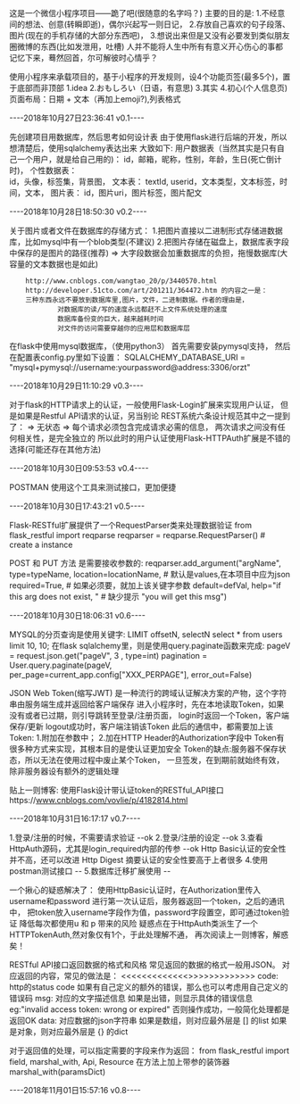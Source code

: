 这是一个微信小程序项目——跪了吧(很随意的名字吗？)
主要的目的是:
        1.不经意间的想法、创意(转瞬即逝)，偶尔兴起写一则日记，
        2.存放自己喜欢的句子段落、图片(现在的手机存储的大部分东西吧)，
        3.想说出来但是又没有必要发到类似朋友圈微博的东西(比如发泄用，吐槽)
人并不能将人生中所有有意义开心伤心的事都记忆下来，蓦然回首，尔可解彼时心情乎？

使用小程序来承载项目的，基于小程序的开发规则，设4个功能页签(最多5个)，置于底部而非顶部
        1.idea
        2.おもしろい（日语，有意思)
        3.其实
        4.初心(个人信息页)
        页面布局：日期 + 文本（再加上emoji?),列表格式

----2018年10月27日23:36:41 v0.1----

先创建项目用数据库，然后思考如何设计表
由于使用flask进行后端的开发，所以想清楚后，使用sqlalchemy表达出来
大致如下:
        用户数据表（当然其实是只有自己一个用户，就是给自己用的)：
                id，邮箱，昵称，性别，年龄，生日(死亡倒计时)，
        个性数据表：        
                id，头像，标签集，背景图，
        文本表：
                textId, userid，文本类型，文本标签，时间，文本，
        图片表：
                id，图片uri，图片标签，图片配文

----2018年10月28日18:50:30 v0.2----

关于图片或者文件在数据库的存储方式：
        1.把图片直接以二进制形式存储进数据库，比如mysql中有一个blob类型(不建议)
        2.把图片存储在磁盘上，数据库表字段中保存的是图片的路径(推荐)
        => 大字段数据会加重数据库的负担，拖慢数据库(大容量的文本数据也是如此)

        http://www.cnblogs.com/wangtao_20/p/3440570.html
        http://developer.51cto.com/art/201211/364472.htm 的内容之一是：
        三种东西永远不要放到数据库里,图片，文件，二进制数据。作者的理由是，
                对数据库的读/写的速度永远都赶不上文件系统处理的速度
                数据库备份变的巨大，越来越耗时间
                对文件的访问需要穿越你的应用层和数据库层

在flask中使用mysql数据库，（使用python3）
        首先需要安装pymysql支持，
        然后在配置表config.py里如下设置：
        SQLALCHEMY_DATABASE_URI = "mysql+pymysql://username:yourpassword@address:3306/orzt"
        
----2018年10月29日11:10:29 v0.3----

对于flask的HTTP请求上的认证，一般使用Flask-Login扩展来实现用户认证，
但是如果是Restful API请求的认证，另当别论
        REST系统六条设计规范其中之一提到了：
        => 无状态 => 每个请求必须包含完成请求必需的信息，
                两次请求之间没有任何相关性，是完全独立的
所以此时的用户认证使用Flask-HTTPAuth扩展是不错的选择(可能还存在其他方法)

----2018年10月30日09:53:53 v0.4----

POSTMAN 使用这个工具来测试接口，更加便捷

----2018年10月30日17:43:21 v0.5----

Flask-RESTful扩展提供了一个RequestParser类来处理数据验证
from flask_restful import reqparse
reqparser = reqparse.RequestParser() # create a instance

POST 和 PUT 方法 是需要接收参数的:
reqparser.add_argument("argName",
                        type=typeName,
                        location=locationName, # 默认是values,在本项目中应为json
                        required=True, # 如果必须要，就加上该关键字参数
                        default=defVal,
                        help="if this arg does not exist, " # 缺少提示
                        "you will get this msg")

----2018年10月30日18:06:31 v0.6----

MYSQL的分页查询是使用关键字: LIMIT offsetN, selectN
        select * from users limit 10, 10;
        在flask sqlalchemy里，则是使用query.paginate函数来完成:
                pageV = request.json.get("pageV", 3 , type=int)
                pagination = User.query.paginate(pageV, per_page=current_app.config["XXX_PERPAGE"], error_out=False)

JSON Web Token(缩写JWT) 是一种流行的跨域认证解决方案的产物，这个字符串由服务端生成并返回给客户端保存
进入小程序时，先在本地读取Token，如果没有或者已过期，则引导跳转至登录/注册页面，
        login时返回一个Token，客户端保存/更新
        logout成功时，客户端注销该Token
        此后的通信中，都需要加上该Token:
                1.附加在参数中；
                2.加在HTTP Header的Authorization字段中
Token有很多种方式来实现，其根本目的是使认证更加安全
Token的缺点:服务器不保存状态，所以无法在使用过程中废止某个Token，
一旦签发，在到期前就始终有效，除非服务器设有额外的逻辑处理

贴上一则博客: 使用Flask设计带认证token的RESTful_API接口https://www.cnblogs.com/vovlie/p/4182814.html

----2018年10月31日16:17:17 v0.7----

1.登录/注册的时候，不需要请求验证 --ok
2.登录/注册的设定 --ok
3.查看HttpAuth源码，尤其是login_required内部的传参 --ok
        Http Basic认证的安全性并不高，还可以改进
        Http Digest 摘要认证的安全性要高于上者很多
4.使用postman测试接口 --
5.数据库迁移扩展使用 --

一个揪心的疑惑解决了：
        使用HttpBasic认证时，在Authorization里传入username和password
        进行第一次认证后，服务器返回一个token，之后的通讯中，
        把token放入username字段作为值，password字段置空，即可通过token验证
        降低每次都使用u 和 p 带来的风险
        疑惑点在于HttpAuth类派生了一个HTTPTokenAuth,然对象仅有1个，于此处理解不通，
        再次阅读上一则博客，解惑矣！

RESTful API接口返回数据的格式和风格
        常见返回的数据的格式一般用JSON。
        对应返回的内容，常见的做法是：
        <<<<<<<<<<<<<>>>>>>>>>>>>>
        code:   http的status code 
                如果有自己定义的额外的错误，那么也可以考虑用自己定义的错误码
        msg:    对应的文字描述信息
                如果是出错，则显示具体的错误信息 eg:"invalid access token: wrong or expired"
                否则操作成功，一般简化处理都是返回OK
        data:
                对应数据的json字符串
                如果是数组，则对应最外层是 [] 的list
                如果是对象，则对应最外层是 {} 的dict

对于返回值的处理，可以指定需要的字段来作为返回：
        from flask_restful import field, marshal_with, Api, Resource
        在方法上加上带参的装饰器 marshal_with(paramsDict)

----2018年11月01日15:57:16 v0.8----



